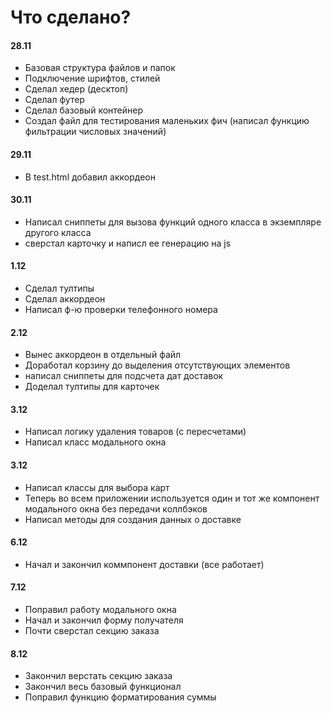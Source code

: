 # Что сделано?

#### 28.11
- Базовая структура файлов и папок
- Подключение шрифтов, стилей
- Сделал хедер (десктоп)
- Сделал футер
- Сделал базовый контейнер
- Создал файл для тестирования маленьких фич (написал функцию фильтрации числовых значений)

#### 29.11
- В test.html добавил аккордеон

#### 30.11
- Написал сниппеты для вызова функций одного класса в экземпляре другого класса
- сверстал карточку и написл ее генерацию на js

#### 1.12
- Сделал тултипы
- Сделал аккордеон
- Написал ф-ю проверки телефонного номера

#### 2.12
- Вынес аккордеон в отдельный файл
- Доработал корзину до выделения отсутствующих элементов
- написал сниппеты для подсчета дат доставок
- Доделал тултипы для карточек

#### 3.12
- Написал логику удаления товаров (с пересчетами)
- Написал класс модального окна

#### 3.12
- Написал классы для выбора карт
- Теперь во всем приложении используется один и тот же компонент модального окна без передачи коллбэков
- Написал методы для создания данных о доставке

#### 6.12
- Начал и закончил коммпонент доставки (все работает)

#### 7.12
- Поправил работу модального окна
- Начал и закончил форму получателя
- Почти сверстал секцию заказа


#### 8.12
- Закончил верстать секцию заказа
- Закончил весь базовый функционал
- Поправил функцию форматирования суммы


